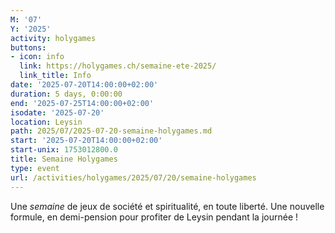 ```yaml
---
M: '07'
Y: '2025'
activity: holygames
buttons:
- icon: info
  link: https://holygames.ch/semaine-ete-2025/
  link_title: Info
date: '2025-07-20T14:00:00+02:00'
duration: 5 days, 0:00:00
end: '2025-07-25T14:00:00+02:00'
isodate: '2025-07-20'
location: Leysin
path: 2025/07/2025-07-20-semaine-holygames.md
start: '2025-07-20T14:00:00+02:00'
start-unix: 1753012800.0
title: Semaine Holygames
type: event
url: /activities/holygames/2025/07/20/semaine-holygames
---
```

Une *semaine* de jeux de société et spiritualité, en toute liberté. Une nouvelle formule, en demi-pension pour profiter de Leysin pendant la journée !